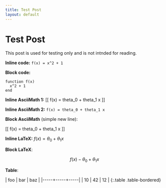```yaml
---
title: Test Post
layout: default
---
```



# Test Post

This post is used for testing only and is not intnded for reading.

**Inline code:** `f(x) = x^2 + 1`

**Block code:** 

    function f(x)
      x^2 + 1
    end

**Inline AsciiMath 1:** [[ f(x) = theta_0 + theta_1 x ]]

**Inline AsciiMath 2:** ` f(x) = theta_0 + theta_1 x `

**Block AsciiMath** (simple new line): 

  [[ f(x) = theta_0 + theta_1 x ]]

**Inline LaTeX:** $f(x) = \theta_0 + \theta_1 x$

**Block LaTeX**: 

$$f(x) - \theta_0 + \theta_1 x$$ 

**Table**:

| foo | bar | baz |
|-----+-----+-----|
|  10 | 42  | 12  | 
{:.table .table-bordered}
